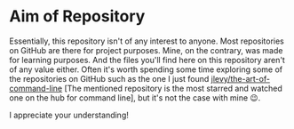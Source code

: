 # Aim of Repository

Essentially, this repository isn't of any interest to anyone. Most repositories on GitHub are there for project purposes. Mine, on the contrary, was made for learning purposes. And the files you'll find here on this repository aren't of any value either. Often it's worth spending some time exploring some of the repositories on GitHub such as the one I just found [jlevy/the-art-of-command-line](https://github.com/jlevy/the-art-of-command-line) [The mentioned repository is the most starred and watched one on the hub for command line], but it's not the case with mine 😉.

I appreciate your understanding!
